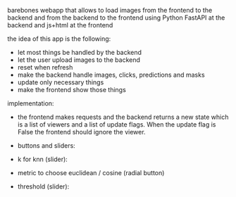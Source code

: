 barebones webapp that allows to load images from the frontend to the backend and from the backend to the frontend using Python FastAPI at the backend and js+html at the frontend

the idea of this app is the following:
- let most things be handled by the backend
- let the user upload images to the backend
- reset when refresh
- make the backend handle images, clicks, predictions and masks
- update only necessary things
- make the frontend show those things

implementation:
- the frontend makes requests and the backend returns a new state which is a list of viewers and a list of update flags. When the update flag is False the frontend should ignore the viewer.

- buttons and sliders:
- k for knn (slider):
- metric to choose euclidean / cosine (radial button)
- threshold (slider):
